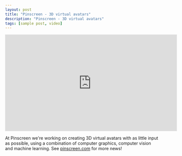 ```yaml
---
layout: post
title: "Pinscreen - 3D virtual avatars"
description: "Pinscreen - 3D virtual avatars"
tags: [sample post, video]
---
```


<iframe width="560" height="315" src="https://www.youtube.com/embed/qX8AIRsFmTA" frameborder="0" allowfullscreen></iframe>

At Pinscreen we're working on creating 3D virtual avatars with as little input as possible, using a combination of computer graphics, computer vision and machine learning. See [pinscreen.com](https://pinscreen.com/) for more news!

